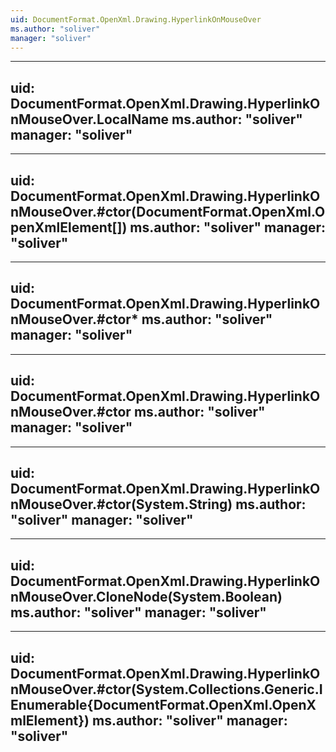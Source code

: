 ```yaml
---
uid: DocumentFormat.OpenXml.Drawing.HyperlinkOnMouseOver
ms.author: "soliver"
manager: "soliver"
---
```


---
uid: DocumentFormat.OpenXml.Drawing.HyperlinkOnMouseOver.LocalName
ms.author: "soliver"
manager: "soliver"
---

---
uid: DocumentFormat.OpenXml.Drawing.HyperlinkOnMouseOver.#ctor(DocumentFormat.OpenXml.OpenXmlElement[])
ms.author: "soliver"
manager: "soliver"
---

---
uid: DocumentFormat.OpenXml.Drawing.HyperlinkOnMouseOver.#ctor*
ms.author: "soliver"
manager: "soliver"
---

---
uid: DocumentFormat.OpenXml.Drawing.HyperlinkOnMouseOver.#ctor
ms.author: "soliver"
manager: "soliver"
---

---
uid: DocumentFormat.OpenXml.Drawing.HyperlinkOnMouseOver.#ctor(System.String)
ms.author: "soliver"
manager: "soliver"
---

---
uid: DocumentFormat.OpenXml.Drawing.HyperlinkOnMouseOver.CloneNode(System.Boolean)
ms.author: "soliver"
manager: "soliver"
---

---
uid: DocumentFormat.OpenXml.Drawing.HyperlinkOnMouseOver.#ctor(System.Collections.Generic.IEnumerable{DocumentFormat.OpenXml.OpenXmlElement})
ms.author: "soliver"
manager: "soliver"
---
